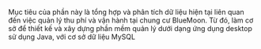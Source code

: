 Mục tiêu của phần này là tổng hợp và phân tích dữ liệu hiện tại liên quan đến việc quản lý thu phí và vận hành tại chung cư BlueMoon. Từ đó, làm cơ sở để thiết kế và xây dựng phần mềm quản lý dưới dạng ứng dụng desktop sử dụng Java, với cơ sở dữ liệu MySQL
